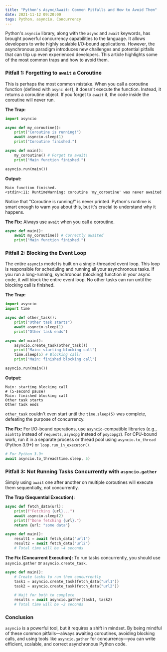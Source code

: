 ```yaml
---
title: "Python's Async/Await: Common Pitfalls and How to Avoid Them"
date: 2021-11-12 09:20:00
tags: Python, asyncio, Concurrency
---
```


Python's `asyncio` library, along with the `async` and `await` keywords, has brought powerful concurrency capabilities to the language. It allows developers to write highly scalable I/O-bound applications. However, the asynchronous paradigm introduces new challenges and potential pitfalls that can trip up even experienced developers. This article highlights some of the most common traps and how to avoid them.

<!--more-->

### Pitfall 1: Forgetting to `await` a Coroutine

This is perhaps the most common mistake. When you call a coroutine function (defined with `async def`), it doesn't execute the function. Instead, it returns a coroutine object. If you forget to `await` it, the code inside the coroutine will never run.

**The Trap:**
```python
import asyncio

async def my_coroutine():
    print("Coroutine is running!")
    await asyncio.sleep(1)
    print("Coroutine finished.")

async def main():
    my_coroutine() # Forgot to await!
    print("Main function finished.")

asyncio.run(main())
```

**Output:**
```
Main function finished.
<stdin>:11: RuntimeWarning: coroutine 'my_coroutine' was never awaited
```
Notice that "Coroutine is running!" is never printed. Python's runtime is smart enough to warn you about this, but it's crucial to understand why it happens.

**The Fix:**
Always use `await` when you call a coroutine.
```python
async def main():
    await my_coroutine() # Correctly awaited
    print("Main function finished.")
```

### Pitfall 2: Blocking the Event Loop

The entire `asyncio` model is built on a single-threaded event loop. This loop is responsible for scheduling and running all your asynchronous tasks. If you run a long-running, synchronous (blocking) function in your async code, it will block the entire event loop. No other tasks can run until the blocking call is finished.

**The Trap:**
```python
import asyncio
import time

async def other_task():
    print("Other task starts")
    await asyncio.sleep(1)
    print("Other task ends")

async def main():
    asyncio.create_task(other_task())
    print("Main: starting blocking call")
    time.sleep(5) # Blocking call!
    print("Main: finished blocking call")

asyncio.run(main())
```

**Output:**
```
Main: starting blocking call
# (5-second pause)
Main: finished blocking call
Other task starts
Other task ends
```
`other_task` couldn't even start until the `time.sleep(5)` was complete, defeating the purpose of concurrency.

**The Fix:**
For I/O-bound operations, use `asyncio`-compatible libraries (e.g., `aiohttp` instead of `requests`, `asyncpg` instead of `psycopg2`). For CPU-bound work, run it in a separate process or thread pool using `asyncio.to_thread` (Python 3.9+) or `loop.run_in_executor()`.

```python
# For Python 3.9+
await asyncio.to_thread(time.sleep, 5)
```

### Pitfall 3: Not Running Tasks Concurrently with `asyncio.gather`

Simply using `await` one after another on multiple coroutines will execute them sequentially, not concurrently.

**The Trap (Sequential Execution):**
```python
async def fetch_data(url):
    print(f"Fetching {url}...")
    await asyncio.sleep(2)
    print(f"Done fetching {url}.")
    return {url: "some data"}

async def main():
    result1 = await fetch_data("url1")
    result2 = await fetch_data("url2")
    # Total time will be ~4 seconds
```

**The Fix (Concurrent Execution):**
To run tasks concurrently, you should use `asyncio.gather` or `asyncio.create_task`.

```python
async def main():
    # Create tasks to run them concurrently
    task1 = asyncio.create_task(fetch_data("url1"))
    task2 = asyncio.create_task(fetch_data("url2"))

    # Wait for both to complete
    results = await asyncio.gather(task1, task2)
    # Total time will be ~2 seconds
```

### Conclusion

`asyncio` is a powerful tool, but it requires a shift in mindset. By being mindful of these common pitfalls—always awaiting coroutines, avoiding blocking calls, and using tools like `asyncio.gather` for concurrency—you can write efficient, scalable, and correct asynchronous Python code.